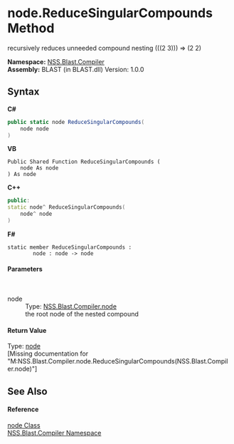 # node.ReduceSingularCompounds Method 
 

recursively reduces unneeded compound nesting (((2 3))) => (2 2)

**Namespace:**&nbsp;<a href="26a25caa-f50b-92ad-f15c-dbb9db1493ae">NSS.Blast.Compiler</a><br />**Assembly:**&nbsp;BLAST (in BLAST.dll) Version: 1.0.0

## Syntax

**C#**<br />
``` C#
public static node ReduceSingularCompounds(
	node node
)
```

**VB**<br />
``` VB
Public Shared Function ReduceSingularCompounds ( 
	node As node
) As node
```

**C++**<br />
``` C++
public:
static node^ ReduceSingularCompounds(
	node^ node
)
```

**F#**<br />
``` F#
static member ReduceSingularCompounds : 
        node : node -> node 

```


#### Parameters
&nbsp;<dl><dt>node</dt><dd>Type: <a href="7dc9b7e9-64ad-f224-ae1a-4e6639739f56">NSS.Blast.Compiler.node</a><br />the root node of the nested compound</dd></dl>

#### Return Value
Type: <a href="7dc9b7e9-64ad-f224-ae1a-4e6639739f56">node</a><br />\[Missing <returns> documentation for "M:NSS.Blast.Compiler.node.ReduceSingularCompounds(NSS.Blast.Compiler.node)"\]

## See Also


#### Reference
<a href="7dc9b7e9-64ad-f224-ae1a-4e6639739f56">node Class</a><br /><a href="26a25caa-f50b-92ad-f15c-dbb9db1493ae">NSS.Blast.Compiler Namespace</a><br />